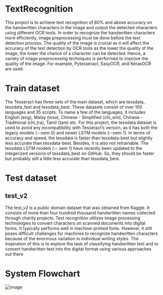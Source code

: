 # TextRecognition
This project is to achieve text recognition of 80% and above accuracy on the handwritten characters in the image and output the detected characters using different OCR tools. In order to recognize the handwritten characters more efficiently, image preprocessing must be done before the text detection process. The quality of the image is crucial as it will affect the accuracy of the text detection by OCR tools as the lower the quality of the image, the lower the chance of a character can be detected. Hence, a variety of image preprocessing techniques is performed to improve the quality of the image. For example, Pytesseract, EasyOCR, and KerasOCR are used.
# Train dataset
The Tesseract has three sets of the main dataset, which are tessdata, tessdata_fast and tessdata_best. These datasets consist of over 100 languages and 35 scripts. To name a few of the languages, it includes English (eng), Malay (msa), Chinese - Simplified (chi_sim), Chinese - Traditional (chi_tra), Tamil (tam) etc. For this project, the tessdata dataset is used to avoid any incompatibility with Tesseract’s version, as it has both the legacy models (--oem 0) and newer LSTM models (--oem 1). In terms of accuracy and speed, the tessdata is faster than tessdata-best but slightly less accurate than tessdata-best. Besides, it is also not retrainable. The tessdata LSTM models (-- oem 1) have recently been updated to the integerized versions of tessdata_best on GitHub. So, they should be faster but probably still a little less accurate than tessdata_best.
# Test dataset
## test_v2
The test_v2 is a public domain dataset that was obtained from Kaggle. It consists of more than four hundred thousand handwritten names collected through charity projects. Text recognition utilizes image processing technologies to convert characters on scanned documents into digital forms. It typically performs well in machine-printed fonts. However, it still poses difficult challenges for machines to recognize handwritten characters because of the enormous variation in individual writing styles. The inspiration of this is to explore the task of classifying handwritten text and to convert handwritten text into the digital format using various approaches out there
# System Flowchart
![image](https://user-images.githubusercontent.com/70791269/136901805-3f276063-c15e-4652-a2a5-8261837b7610.png)

